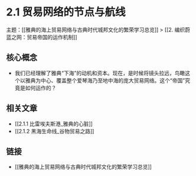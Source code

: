 # 2.1 贸易网络的节点与航线

主题：[[雅典的海上贸易网络与古典时代城邦文化的繁荣学习总览]] > [[2. 编织蔚蓝之网：贸易帝国的运作机制]]

## 核心概念

- 我们已经理解了雅典“下海”的动机和资本。现在，是时候将镜头拉远，鸟瞰这个以雅典为中心、覆盖整个爱琴海乃至地中海的庞大贸易网络。这个“帝国”究竟是如何运作的？

## 相关文章

- [[2.1.1 比雷埃夫斯港_雅典的心脏]]
- [[2.1.2 黑海生命线_谷物贸易之路]]

## 链接

- [[雅典的海上贸易网络与古典时代城邦文化的繁荣学习总览]]
